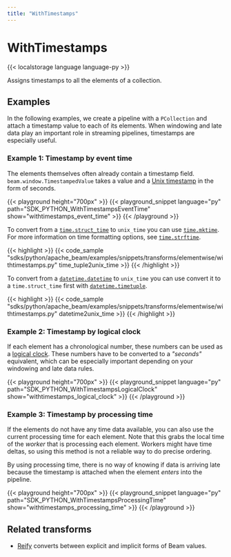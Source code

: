 ```yaml
---
title: "WithTimestamps"
---
```

<!--
Licensed under the Apache License, Version 2.0 (the "License");
you may not use this file except in compliance with the License.
You may obtain a copy of the License at

http://www.apache.org/licenses/LICENSE-2.0

Unless required by applicable law or agreed to in writing, software
distributed under the License is distributed on an "AS IS" BASIS,
WITHOUT WARRANTIES OR CONDITIONS OF ANY KIND, either express or implied.
See the License for the specific language governing permissions and
limitations under the License.
-->

# WithTimestamps

{{< localstorage language language-py >}}

Assigns timestamps to all the elements of a collection.

## Examples

In the following examples, we create a pipeline with a `PCollection` and attach a timestamp value to each of its elements.
When windowing and late data play an important role in streaming pipelines, timestamps are especially useful.

### Example 1: Timestamp by event time

The elements themselves often already contain a timestamp field.
`beam.window.TimestampedValue` takes a value and a
[Unix timestamp](https://en.wikipedia.org/wiki/Unix_time)
in the form of seconds.

{{< playground height="700px" >}}
{{< playground_snippet language="py" path="SDK_PYTHON_WithTimestampsEventTime" show="withtimestamps_event_time" >}}
{{< /playground >}}

To convert from a
[`time.struct_time`](https://docs.python.org/3/library/time.html#time.struct_time)
to `unix_time` you can use
[`time.mktime`](https://docs.python.org/3/library/time.html#time.mktime).
For more information on time formatting options, see
[`time.strftime`](https://docs.python.org/3/library/time.html#time.strftime).

{{< highlight >}}
{{< code_sample "sdks/python/apache_beam/examples/snippets/transforms/elementwise/withtimestamps.py" time_tuple2unix_time >}}
{{< /highlight >}}

To convert from a
[`datetime.datetime`](https://docs.python.org/3/library/datetime.html#datetime.datetime)
to `unix_time` you can use convert it to a `time.struct_time` first with
[`datetime.timetuple`](https://docs.python.org/3/library/datetime.html#datetime.datetime.timetuple).

{{< highlight >}}
{{< code_sample "sdks/python/apache_beam/examples/snippets/transforms/elementwise/withtimestamps.py" datetime2unix_time >}}
{{< /highlight >}}

### Example 2: Timestamp by logical clock

If each element has a chronological number, these numbers can be used as a
[logical clock](https://en.wikipedia.org/wiki/Logical_clock).
These numbers have to be converted to a *"seconds"* equivalent, which can be especially important depending on your windowing and late data rules.

{{< playground height="700px" >}}
{{< playground_snippet language="py" path="SDK_PYTHON_WithTimestampsLogicalClock" show="withtimestamps_logical_clock" >}}
{{< /playground >}}

### Example 3: Timestamp by processing time

If the elements do not have any time data available, you can also use the current processing time for each element.
Note that this grabs the local time of the *worker* that is processing each element.
Workers might have time deltas, so using this method is not a reliable way to do precise ordering.

By using processing time, there is no way of knowing if data is arriving late because the timestamp is attached when the element *enters* into the pipeline.

{{< playground height="700px" >}}
{{< playground_snippet language="py" path="SDK_PYTHON_WithTimestampsProcessingTime" show="withtimestamps_processing_time" >}}
{{< /playground >}}

## Related transforms

* [Reify](/documentation/transforms/python/elementwise/reify) converts between explicit and implicit forms of Beam values.
